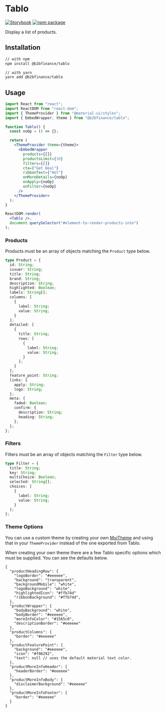 # Tablo

[![Storybook][storybook-badge]][storybook]
[![npm package][npm-badge]][npm]

Display a list of products.

## Installation

```sh
// with npm
npm install @b2bfinance/tablo

// with yarn
yarn add @b2bfinance/tablo
```

## Usage

```jsx
import React from "react";
import ReactDOM from "react-dom";
import { ThemeProvider } from "@material-ui/styles";
import { EmbedWrapper, theme } from "@b2bfinance/tablo";

function Tablo() {
  const noOp = () => {};

  return (
    <ThemeProvider theme={theme}>
      <EmbedWrapper
        products={[]}
        productsLimit={10}
        filters={[]}
        cta={"Get Deal"}
        ribbonText={"Hot"}
        onMoreDetails={noOp}
        onApply={noOp}
        onFilter={noOp}
      />
    </ThemeProvider>
  );
}

ReactDOM.render(
  <Tablo />,
  document.querySelector("#element-to-render-products-into")
);
```

### Products

Products must be an array of objects matching the `Product` type below.

```typescript
type Product = {
  id: String;
  issuer: String;
  title: String;
  brand: String;
  description: String;
  highlighted: Boolean;
  labels: String[];
  columns: [
    {
      label: String;
      value: String;
    }
  ];
  detailed: [
    {
      title: String;
      rows: [
        {
          label: String;
          value: String;
        }
      ];
    }
  ];
  feature_point: String;
  links: {
    apply: String;
    logo: String;
  };
  meta: {
    faded: Boolean;
    confirm: {
      description: String;
      heading: String;
    };
  };
};
```

### Filters

Filters must be an array of objects matching the `Filter` type below.

```typescript
type Filter = {
  title: String;
  key: String;
  multiChoice: Boolean;
  selected: String[];
  choices: [
    {
      label: String;
      value: String;
    }
  ];
};
```

### Theme Options

You can use a custom theme by creating your own [MuiTheme](https://material-ui.com/customization/default-theme/#default-theme) and using that in your `ThemeProvider` instead of the one exported from Tablo.

When creating your own theme there are a few Tablo specific options which must be supplied. You can see the defaults below.

```
{
  "productHeadingRow": {
    "logoBorder": "#eeeeee",
    "background": "transparent",
    "backgroundMobile": "white",
    "logoBackground": "white",
    "highlightedIcon": "#ffb74d"
    "ribbonBackground": "#ffb74d",
  },
  "productWrapper": {
    "bodyBackground": "white",
    "bodyBorder": "#eeeeee",
    "moreInfoColor": "#1565c0",
    "descriptionBorder": "#eeeeee"
  },
  "productColumns": {
    "border": "#eeeeee"
  },
  "productFeaturePoint": {
    "background": "#eeeeee",
    "icon": "#f06292",
    "text": null // uses the default material text color.
  },
  "productMoreInfoHeader": {
    "headerBorder": "#eeeeee"
  },
  "productMoreInfoBody": {
    "disclaimerBackground": "#eeeeee"
  },
  "productMoreInfoFooter": {
    "border": "#eeeeee"
  }
}
```

[storybook-badge]: https://cdn.jsdelivr.net/gh/storybooks/brand@master/badge/badge-storybook.svg
[storybook]: https://b2bfinance.github.io/tablo/
[npm-badge]: https://img.shields.io/npm/v/@b2bfinance/tablo.png?style=flat-square
[npm]: https://www.npmjs.org/package/@b2bfinance/tablo
